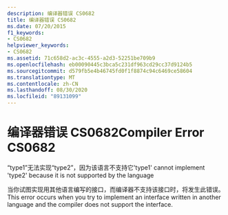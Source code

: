 ```yaml
---
description: 编译器错误 CS0682
title: 编译器错误 CS0682
ms.date: 07/20/2015
f1_keywords:
- CS0682
helpviewer_keywords:
- CS0682
ms.assetid: 71c658d2-ac3c-4555-a2d3-52251be709b9
ms.openlocfilehash: eb00090445c3bca5c231df963cd29cc37d9124b5
ms.sourcegitcommit: d579fb5e4b46745fd0f1f8874c94c6469ce58604
ms.translationtype: MT
ms.contentlocale: zh-CN
ms.lasthandoff: 08/30/2020
ms.locfileid: "89131099"
---
```

# <a name="compiler-error-cs0682"></a><span data-ttu-id="4161f-103">编译器错误 CS0682</span><span class="sxs-lookup"><span data-stu-id="4161f-103">Compiler Error CS0682</span></span>
<span data-ttu-id="4161f-104">“type1”无法实现“type2”，因为该语言不支持它</span><span class="sxs-lookup"><span data-stu-id="4161f-104">'type1' cannot implement 'type2' because it is not supported by the language</span></span>  
  
 <span data-ttu-id="4161f-105">当你试图实现用其他语言编写的接口，而编译器不支持该接口时，将发生此错误。</span><span class="sxs-lookup"><span data-stu-id="4161f-105">This error occurs when you try to implement an interface written in another language and the compiler does not support the interface.</span></span>
